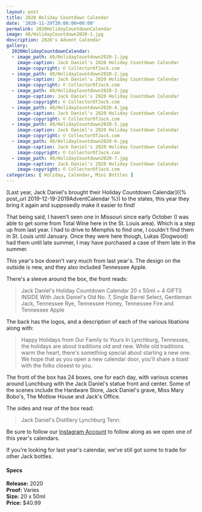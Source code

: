 ```yaml
---
layout: post
title: 2020 Holiday Countdown Calendar
date: '2020-11-29T20:00:00+00:00'
permalink: 2020HolidayCountdownCalendar
image: 40/HolidayCountdown2020-1.jpg
description: 2020's Advent Calendar
gallery:
  2020HolidayCountdownCalendar:
  - image_path: 40/HolidayCountdown2020-1.jpg
    image-caption: Jack Daniel's 2020 Holiday Countdown Calendar
    image-copyright: © CollectorOfJack.com
  - image_path: 40/HolidayCountdown2020-2.jpg
    image-caption: Jack Daniel's 2020 Holiday Countdown Calendar
    image-copyright: © CollectorOfJack.com
  - image_path: 40/HolidayCountdown2020-3.jpg
    image-caption: Jack Daniel's 2020 Holiday Countdown Calendar
    image-copyright: © CollectorOfJack.com
  - image_path: 40/HolidayCountdown2020-4.jpg
    image-caption: Jack Daniel's 2020 Holiday Countdown Calendar
    image-copyright: © CollectorOfJack.com
  - image_path: 40/HolidayCountdown2020-5.jpg
    image-caption: Jack Daniel's 2020 Holiday Countdown Calendar
    image-copyright: © CollectorOfJack.com
  - image_path: 40/HolidayCountdown2020-6.jpg
    image-caption: Jack Daniel's 2020 Holiday Countdown Calendar
    image-copyright: © CollectorOfJack.com
  - image_path: 40/HolidayCountdown2020-7.jpg
    image-caption: Jack Daniel's 2020 Holiday Countdown Calendar
    image-copyright: © CollectorOfJack.com
categories: [ Holiday, Calendar, Mini Bottles ]
---
```


[Last year, Jack Daniel's brought their Holiday Countdown Calendar]({% post_url 2019-12-19-2019AdventCalendar %}) to the states, this year they bring it again and supposedly make it easier to find!

That being said, I haven't seen one in Missouri since early October (I was able to get some from Total Wine here in the St. Louis area). Which is a step up from last year. I had to drive to Memphis to find one, I couldn't find them in St. Louis until January. Once they were here though, Lukas (Dogwood) had them until late summer, I may have purchased a case of them late in the summer.

This year's box doesn't vary much from last year's. The design on the outside is new, and they also included Tennessee Apple. 

There's a sleeve around the box, the front reads:

> Jack Daniel's Holiday Countdown Calendar 
> 20 x 50ml + 4 GIFTS INSIDE
> With Jack Daniel's Old No. 7, Single Barrel Select, Gentleman Jack, Tennessee Rye, Tennessee Honey, Tennessee Fire and Tennessee Apple

The back has the logos, and a description of each of the various libations along with:

> Happy Holidays from Our Family to Yours
> In Lynchburg, Tennessee, the holidays are about traditions old and new. While old traditions warm the heart, there's something special about starting a new one. We hope that as you open a new calendar door, you'll share a toast with the folks closest to you.

The front of the box has 24 boxes, one for each day, with various scenes around Lunchburg with the Jack Daniel's statue front and center. Some of the scenes include the Hardware Store, Jack Daniel's grave, Miss Mary Bobo's, The Motlow House and Jack's Office. 

The sides and rear of the box read:

> Jack Daniel's Distillery Lynchburg Tenn. 

Be sure to follow our [Instagram Account](https://instagram.com/collectorofjack) to follow along as we open one of this year's calendars.

If you're looking for last year's calendar, we've still got some to trade for other Jack bottles.


#### Specs

**Release:** 2020   
**Proof:** Varies  
**Size:** 20 x 50ml  
**Price:** $40.99  
